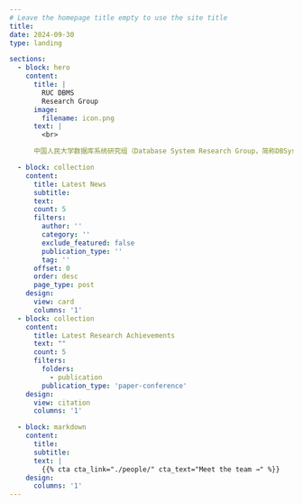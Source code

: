 ```yaml
---
# Leave the homepage title empty to use the site title
title:
date: 2024-09-30
type: landing

sections:
  - block: hero
    content:
      title: |
        RUC DBMS
        Research Group
      image:
        filename: icon.png
      text: |
        <br>

      中国人民大学数据库系统研究组（Database System Research Group，简称DBSys）是由卢卫教授领导的研究与工程兼备的研究组是数据工程与知识工程教育部重点实验室（DEKE，主任为杜小勇教授）的重要组成部分，隶属于中国人民大学信息学院计算机系。DBSys实验室以实际应用需求为牵引，聚焦数据库系统（包括云原生数据库、分布式数据库、智能数据库、图数据库等）关键技术研究与学术前沿技术创新；探索各类数据库原型系统研制，将创新技术集成到原型系统中，并进行系统开源；与数据库头部企业开展产学研用多方合作，将创新技术集成到企业的真实系统中进行成果验证，取得了一系列重要研究成果。

  - block: collection
    content:
      title: Latest News
      subtitle:
      text:
      count: 5
      filters:
        author: ''
        category: ''
        exclude_featured: false
        publication_type: ''
        tag: ''
      offset: 0
      order: desc
      page_type: post
    design:
      view: card
      columns: '1'
  - block: collection
    content:
      title: Latest Research Achievements
      text: ""
      count: 5
      filters:
        folders:
          - publication
        publication_type: 'paper-conference'
    design:
      view: citation
      columns: '1'

  - block: markdown
    content:
      title:
      subtitle:
      text: |
        {{% cta cta_link="./people/" cta_text="Meet the team →" %}}
    design:
      columns: '1'
---
```

